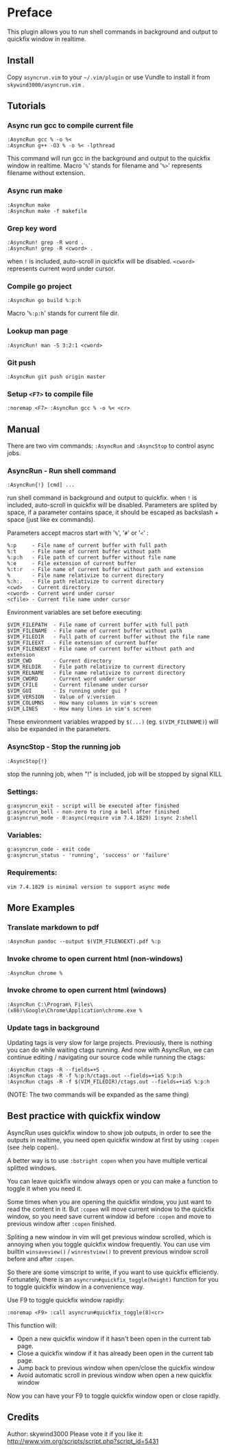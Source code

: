 # Preface
This plugin allows you to run shell commands in background and output to quickfix window in realtime.

## Install
Copy `asyncrun.vim` to your `~/.vim/plugin` or use Vundle to install it from `skywind3000/asyncrun.vim` .

## Tutorials

### Async run gcc to compile current file
	:AsyncRun gcc % -o %<
	:AsyncRun g++ -O3 % -o %< -lpthread 
This command will run gcc in the background and output to the quickfix window in realtime. Macro '`%`' stands for filename and '`%>`' represents filename without extension.

### Async run make
    :AsyncRun make
	:AsyncRun make -f makefile

### Grep key word 
    :AsyncRun! grep -R word . 
    :AsyncRun! grep -R <cword> . 
when `!` is included, auto-scroll in quickfix will be disabled. `<cword>` represents current word under cursor.

### Compile go project
    :AsyncRun go build %:p:h
Macro '`%:p:h`' stands for current file dir. 

### Lookup man page
    :AsyncRun! man -S 3:2:1 <cword>

### Git push
    :AsyncRun git push origin master

### Setup `<F7>` to compile file
    :noremap <F7> :AsyncRun gcc % -o %< <cr> 

## Manual

There are two vim commands: `:AsyncRun` and `:AsyncStop` to control async jobs.

### AsyncRun - Run shell command

```VimL
:AsyncRun{!} [cmd] ...
```

run shell command in background and output to quickfix. when `!` is included, auto-scroll in quickfix will be disabled. Parameters are splited by space, if a parameter contains space, it should be escaped as backslash + space (just like ex commands).

Parameters accept macros start with '`%`', '`#`' or '`<`' :

    %:p     - File name of current buffer with full path
    %:t     - File name of current buffer without path
    %:p:h   - File path of current buffer without file name
    %:e     - File extension of current buffer
    %:t:r   - File name of current buffer without path and extension
    %       - File name relativize to current directory
    %:h:.   - File path relativize to current directory
    <cwd>   - Current directory
    <cword> - Current word under cursor
    <cfile> - Current file name under cursor

Environment variables are set before executing:

    $VIM_FILEPATH  - File name of current buffer with full path
    $VIM_FILENAME  - File name of current buffer without path
    $VIM_FILEDIR   - Full path of current buffer without the file name
    $VIM_FILEEXT   - File extension of current buffer
    $VIM_FILENOEXT - File name of current buffer without path and extension
    $VIM_CWD       - Current directory
    $VIM_RELDIR    - File path relativize to current directory
    $VIM_RELNAME   - File name relativize to current directory 
    $VIM_CWORD     - Current word under cursor
    $VIM_CFILE     - Current filename under cursor
    $VIM_GUI       - Is running under gui ?
    $VIM_VERSION   - Value of v:version
    $VIM_COLUMNS   - How many columns in vim's screen
    $VIM_LINES     - How many lines in vim's screen

These environment variables wrapped by `$(...)` (eg. `$(VIM_FILENAME)`) will also be expanded in the parameters.

### AsyncStop - Stop the running job

```VimL
:AsyncStop{!}
```

stop the running job, when "!" is included, job will be stopped by signal KILL

### Settings:

    g:asyncrun_exit - script will be executed after finished
    g:asyncrun_bell - non-zero to ring a bell after finished
    g:asyncrun_mode - 0:async(require vim 7.4.1829) 1:sync 2:shell

### Variables:
    g:asyncrun_code - exit code
    g:asyncrun_status - 'running', 'success' or 'failure'

### Requirements:
    vim 7.4.1829 is minimal version to support async mode

## More Examples

### Translate markdown to pdf

```VimL
:AsyncRun pandoc --output $(VIM_FILENOEXT).pdf %:p
```

### Invoke chrome to open current html (non-windows)

```VimL
:AsyncRun chrome %
```

### Invoke chrome to open current html (windows)

```VimL
:AsyncRun C:\Program\ Files\ (x86)\Google\Chrome\Application\chrome.exe %
```

### Update tags in background

Updating tags is very slow for large projects. Previously, there is nothing you can do while waiting ctags running. And now with AsyncRun, we can continue editing / navigating our source code while running the ctags:

```VimL
:AsyncRun ctags -R --fields=+S .
:AsyncRun ctags -R -f %:p:h/ctags.out --fields=+iaS %:p:h
:AsyncRun ctags -R -f $(VIM_FILEDIR)/ctags.out --fields=+iaS %:p:h
```

(NOTE: The two commands will be expanded as the same thing)


## Best practice with quickfix window

AsyncRun uses quickfix window to show job outputs, in order to see the outputs in realtime, you need open quickfix window at first by using `:copen` (see :help copen).

A better way is to use `:botright copen` when you have multiple vertical splitted windows.

You can leave quickfix window always open or you can make a function to toggle it when you need it.

Some times when you are opening the quickfix window, you just want to read the content in it. But `:copen` will move current window to the quickfix window, so you need save current window id before `:copen` and move to previous window after `:copen` finished. 

Spliting a new window in vim will get previous window scrolled, which is annoying when you  toggle quickfix window frequently. You can use vim builtin `winsaveview()` / `winrestview()` to prevent previous window scroll before and after `:copen`.

So there are some vimscript to write, if you want to use quickfix efficiently. Fortunately, there is an `asyncrun#quickfix_toggle(height)` function for you to toggle quickfix window in a convenience way.

Use F9 to toggle quickfix window rapidly:

```VimL
:noremap <F9> :call asyncrun#quickfix_toggle(8)<cr>
```

This function will:

* Open a new quickfix window if it hasn't been open in the current tab page.
* Close a quickfix window if it has already been open in the current tab page.
* Jump back to previous window when open/close the quickfix window
* Avoid automatic scroll in previous window when open a new quickfix window

Now you can have your F9 to toggle quickfix window open or close rapidly.

## Credits
Author: skywind3000
Please vote it if you like it: 
http://www.vim.org/scripts/script.php?script_id=5431

